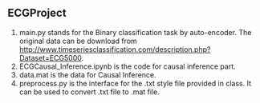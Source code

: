 ## ECGProject
1. main.py stands for the Binary classification task by auto-encoder. The original data can be download from
http://www.timeseriesclassification.com/description.php?Dataset=ECG5000.
2. ECGCausal_Inference.ipynb is the code for causal inference part. 
3. data.mat is the data for Causal Inference.
4. preprocess.py is the interface for the .txt style file provided in class. It can be used to convert .txt file to .mat file.
